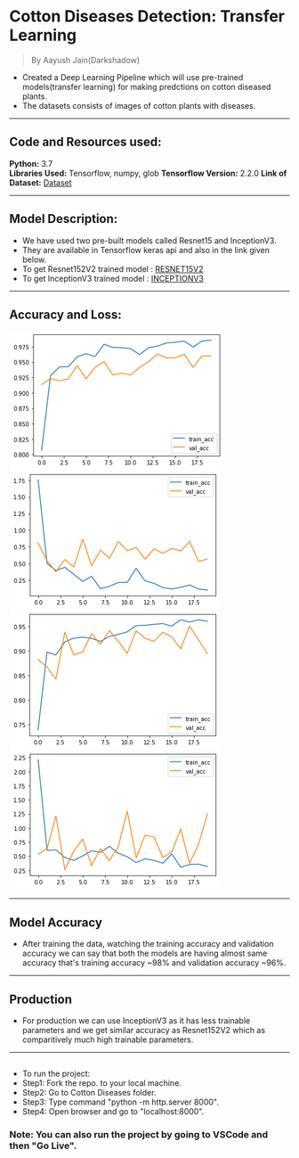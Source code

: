 # Cotton Diseases Detection: Transfer Learning
>By Aayush Jain(Darkshadow)

* Created a Deep Learning Pipeline which will use pre-trained models(transfer learning) for making predctions on cotton diseased plants.
* The datasets consists of images of cotton plants with diseases.

---

## Code and Resources used:
**Python:** 3.7  
**Libraries Used:** Tensorflow, numpy, glob
**Tensorflow Version:** 2.2.0
**Link of Dataset:** [Dataset](https://drive.google.com/drive/folders/1vdr9CC9ChYVW2iXp6PlfyMOGD-4Um1ue)

---

## Model Description:
* We have used two pre-built models called Resnet15 and InceptionV3.
* They are available in Tensorflow keras api and also in the link given below.
* To get Resnet152V2 trained model : [RESNET15V2](https://drive.google.com/file/d/1-qd_OvSipHW2Br6heUt0oUyFv9ip9v2K/view?usp=sharing)
* To get InceptionV3 trained model : [INCEPTIONV3](https://drive.google.com/file/d/1044nklmNLxIYQnMPT5e8jD_vVY10n73g/view?usp=sharing)

---

##  Accuracy and Loss:
![Alt Text](resnet_model_acc.png "RESNET15V2 ACCURACY")
![Alt Text](resnet_model_loss.png "RESNET14V2 ACCURACY")
![Alt Text](inception_model_acc.png "INCEPTION LOSS")
![Alt Text](inception_model_loss.png "INCEPTION LOSS")

---

## Model Accuracy 
* After training the data, watching the training accuracy and validation accuracy we can say that both the models are having almost same accuracy that's training accuracy ~98% and validation accuracy ~96%.

---

## Production
* For production we can use InceptionV3 as it has less trainable parameters and we get similar accuracy as Resnet152V2 which as comparitively much high trainable parameters.

---

##
* To run the project:
* Step1: Fork the repo. to your local machine.
* Step2: Go to Cotton Diseases folder.
* Step3: Type command "python -m http.server 8000".
* Step4: Open browser and go to "localhost:8000".

### Note: You can also run the project by going to VSCode and then "Go Live".
